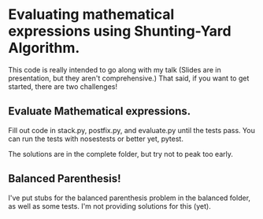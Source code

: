# Evaluating mathematical expressions using Shunting-Yard Algorithm.

This code is really intended to go along with my talk (Slides are in
presentation, but they aren't comprehensive.)
That said, if you want to get started, there are two
challenges!

## Evaluate Mathematical expressions.

Fill out code in stack.py, postfix.py, and evaluate.py until the tests
pass. You can run the tests with nosestests or better yet, pytest.

The solutions are in the complete folder, but try not to peak too early.

## Balanced Parenthesis!
I've put stubs for the balanced parenthesis problem in the balanced
folder, as well as some tests. I'm not providing solutions for this
(yet).
